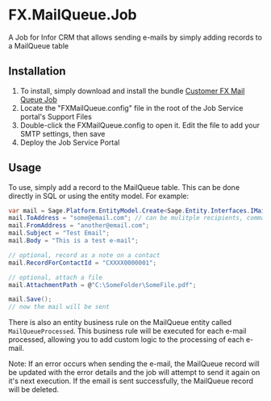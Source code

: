 # FX.MailQueue.Job
A Job for Infor CRM that allows sending e-mails by simply adding records to a MailQueue table

## Installation
1. To install, simply download and install the bundle [Customer FX Mail Queue Job](https://github.com/CustomerFX/FX.MailQueue.Job/raw/master/deliverable/Customer%20FX%20Mail%20Queue%20Job.zip)
2. Locate the "FXMailQueue.config" file in the root of the Job Service portal's Support Files
3. Double-click the FXMailQueue.config to open it. Edit the file to add your SMTP settings, then save
4. Deploy the Job Service Portal

## Usage 
To use, simply add a record to the MailQueue table. This can be done directly in SQL or using the entity model. For example: 
```csharp
var mail = Sage.Platform.EntityModel.Create<Sage.Entity.Interfaces.IMailQueue>();
mail.ToAddress = "some@email.com"; // can be mulitple recipients, comma-delimited 
mail.FromAddress = "another@email.com";
mail.Subject = "Test Email";
mail.Body = "This is a test e-mail";

// optional, record as a note on a contact 
mail.RecordForContactId = "CXXXX0000001";

// optional, attach a file
mail.AttachmentPath = @"C:\SomeFolder\SomeFile.pdf";

mail.Save();
// now the mail will be sent
```

There is also an entity business rule on the MailQueue entity called `MailQueueProcessed`. This business rule will be executed for each e-mail processed, allowing you to add custom logic to the processing of each e-mail. 

Note: If an error occurs when sending the e-mail, the MailQueue record will be updated with the error details and the job will attempt to send it again on it's next execution. If the email is sent successfully, the MailQueue record will be deleted.
